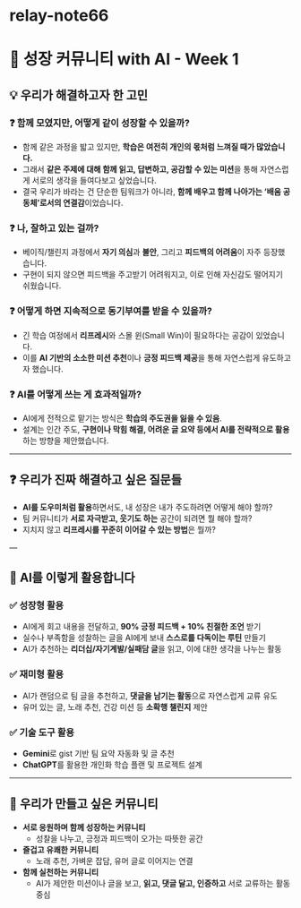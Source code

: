 # relay-note66

# 🌱 성장 커뮤니티 with AI - Week 1


## 💡 우리가 해결하고자 한 고민
### ❓ 함께 모였지만, 어떻게 같이 성장할 수 있을까?
- 함께 같은 과정을 밟고 있지만, **학습은 여전히 개인의 몫처럼 느껴질 때가 많았습니다.**
- 그래서 **같은 주제에 대해 함께 읽고, 답변하고, 공감할 수 있는 미션**을 통해 자연스럽게 서로의 생각을 들여다보고 싶었습니다.
- 결국 우리가 바라는 건 단순한 팀워크가 아니라, **함께 배우고 함께 나아가는 ‘배움 공동체’로서의 연결감**이었습니다.

### ❓ 나, 잘하고 있는 걸까?
- 베이직/챌린지 과정에서 **자기 의심**과 **불안**, 그리고 **피드백의 어려움**이 자주 등장했습니다.
- 구현이 되지 않으면 피드백을 주고받기 어려워지고, 이로 인해 자신감도 떨어지기 쉬웠습니다.

### ❓ 어떻게 하면 지속적으로 동기부여를 받을 수 있을까?
- 긴 학습 여정에서 **리프레시**와 스몰 윈(Small Win)이 필요하다는 공감이 있었습니다.
- 이를 **AI 기반의 소소한 미션 추천**이나 **긍정 피드백 제공**을 통해 자연스럽게 유도하고자 했습니다.

### ❓ AI를 어떻게 쓰는 게 효과적일까?
- AI에게 전적으로 맡기는 방식은 **학습의 주도권을 잃을 수 있음**.
- 설계는 인간 주도, **구현이나 막힘 해결, 어려운 글 요약 등에서 AI를 전략적으로 활용**하는 방향을 제안했습니다.

---

## ❓ 우리가 진짜 해결하고 싶은 질문들

- **AI를 도우미처럼 활용**하면서도, 내 성장은 내가 주도하려면 어떻게 해야 할까?
- 팀 커뮤니티가 **서로 자극받고, 웃기도 하는** 공간이 되려면 뭘 해야 할까?
- 지치지 않고 **리프레시를 꾸준히 이어갈 수 있는 방법**은 뭘까?

—


## 🔧 AI를 이렇게 활용합니다

### ✅ 성장형 활용
- AI에게 회고 내용을 전달하고, **90% 긍정 피드백 + 10% 친절한 조언** 받기
- 실수나 부족함을 성찰하는 글을 AI에게 보내 **스스로를 다독이는 루틴** 만들기
- AI가 추천하는 **리더십/자기계발/실패담 글**을 읽고, 이에 대한 생각을 나누는 활동

### ✅ 재미형 활용
- AI가 랜덤으로 팀 글을 추천하고, **댓글을 남기는 활동**으로 자연스럽게 교류 유도
- 유머 있는 글, 노래 추천, 건강 미션 등 **소확행 챌린지** 제안

### ✅ 기술 도구 활용
- **Gemini**로 gist 기반 팀 요약 자동화 및 글 추천
- **ChatGPT**를 활용한 개인화 학습 플랜 및 프로젝트 설계

---

## 🌟 우리가 만들고 싶은 커뮤니티

- **서로 응원하며 함께 성장하는 커뮤니티**
  - 성찰을 나누고, 긍정과 피드백이 오가는 따뜻한 공간
- **즐겁고 유쾌한 커뮤니티**
  - 노래 추천, 가벼운 잡담, 유머 글로 이어지는 연결
- **함께 실천하는 커뮤니티**
  - AI가 제안한 미션이나 글을 보고, **읽고, 댓글 달고, 인증하고** 서로 교류하는 활동 중심
